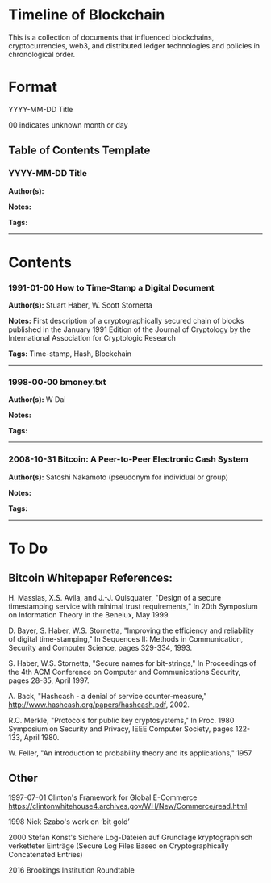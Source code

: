 # Timeline of Blockchain
This is a collection of documents that influenced blockchains, cryptocurrencies, web3, and distributed ledger technologies and policies in chronological order.

# Format
YYYY-MM-DD Title

00 indicates unknown month or day

## Table of Contents Template
### YYYY-MM-DD Title

**Author(s):** 

**Notes:** 

**Tags:**

---
# Contents
### 1991-01-00 How to Time-Stamp a Digital Document

**Author(s):**  Stuart Haber, W. Scott Stornetta

**Notes:** First description of a cryptographically secured chain of blocks published in the January 1991 Edition of the Journal of Cryptology by the International Association for Cryptologic Research

**Tags:** Time-stamp, Hash, Blockchain

---
### 1998-00-00 bmoney.txt

**Author(s):** W Dai

**Notes:**

**Tags:**

---
### 2008-10-31 Bitcoin: A Peer-to-Peer Electronic Cash System

**Author(s):** Satoshi Nakamoto (pseudonym for individual or group)

**Notes:**

**Tags:**

---

# To Do
## Bitcoin Whitepaper References:
H. Massias, X.S. Avila, and J.-J. Quisquater, "Design of a secure timestamping service with minimal trust requirements," In 20th Symposium on Information Theory in the Benelux, May 1999. 

D. Bayer, S. Haber, W.S. Stornetta, "Improving the efficiency and reliability of digital time-stamping," In Sequences II: Methods in Communication, Security and Computer Science, pages 329-334, 1993.

S. Haber, W.S. Stornetta, "Secure names for bit-strings," In Proceedings of the 4th ACM Conference on Computer and Communications Security, pages 28-35, April 1997.

A. Back, "Hashcash - a denial of service counter-measure," http://www.hashcash.org/papers/hashcash.pdf, 2002. 

R.C. Merkle, "Protocols for public key cryptosystems," In Proc. 1980 Symposium on Security and Privacy, IEEE Computer Society, pages 122-133, April 1980. 

W. Feller, "An introduction to probability theory and its applications," 1957

## Other
1997-07-01 Clinton's Framework for Global E-Commerce https://clintonwhitehouse4.archives.gov/WH/New/Commerce/read.html

1998 Nick Szabo's work on ‘bit gold’

2000 Stefan Konst's Sichere Log-Dateien auf Grundlage kryptographisch verketteter Einträge (Secure Log Files Based on Cryptographically Concatenated Entries)

2016 Brookings Institution Roundtable

